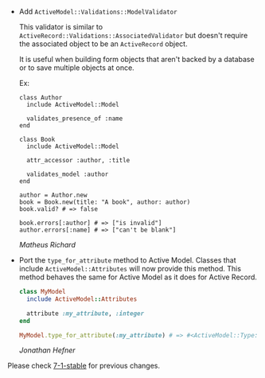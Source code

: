 *   Add `ActiveModel::Validations::ModelValidator`

    This validator is similar to `ActiveRecord::Validations::AssociatedValidator`
    but doesn't require the associated object to be an `ActiveRecord` object.

    It is useful when building form objects that aren't backed by a database or
    to save multiple objects at once.

    Ex:

        class Author
          include ActiveModel::Model

          validates_presence_of :name
        end

        class Book
          include ActiveModel::Model

          attr_accessor :author, :title

          validates_model :author
        end

        author = Author.new
        book = Book.new(title: "A book", author: author)
        book.valid? # => false

        book.errors[:author] # => ["is invalid"]
        author.errors[:name] # => ["can't be blank"]

    *Matheus Richard*

*   Port the `type_for_attribute` method to Active Model. Classes that include
    `ActiveModel::Attributes` will now provide this method. This method behaves
    the same for Active Model as it does for Active Record.

      ```ruby
      class MyModel
        include ActiveModel::Attributes

        attribute :my_attribute, :integer
      end

      MyModel.type_for_attribute(:my_attribute) # => #<ActiveModel::Type::Integer ...>
      ```

    *Jonathan Hefner*

Please check [7-1-stable](https://github.com/rails/rails/blob/7-1-stable/activemodel/CHANGELOG.md) for previous changes.
